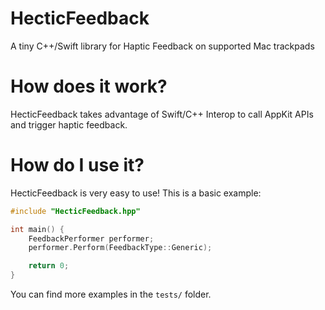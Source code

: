 # HecticFeedback
A tiny C++/Swift library for Haptic Feedback on supported Mac trackpads

# How does it work?
HecticFeedback takes advantage of Swift/C++ Interop to call AppKit APIs and trigger haptic feedback.

# How do I use it?
HecticFeedback is very easy to use! This is a basic example:

```cpp
#include "HecticFeedback.hpp"

int main() {
    FeedbackPerformer performer;
    performer.Perform(FeedbackType::Generic);

    return 0;
}
```

You can find more examples in the `tests/` folder.